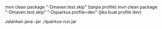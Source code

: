 mvn clean package "-Dmaven.test.skip" (tanpa profile)
mvn clean package "-Dmaven.test.skip" "-Dquarkus.profile=dev" (jika buat profile dev)


Jalankan java -jar ./quarkus-run.jar 

